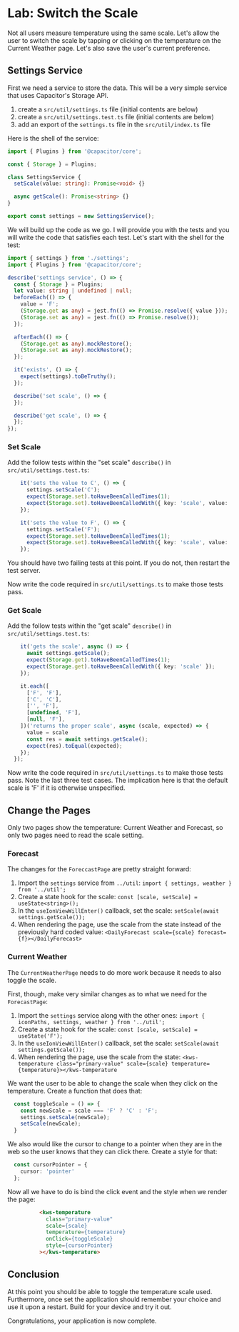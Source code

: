 # Lab: Switch the Scale

Not all users measure temperature using the same scale. Let's allow the user to switch the scale by tapping or clicking on the temperature on the Current Weather page. Let's also save the user's current preference.

## Settings Service

First we need a service to store the data. This will be a very simple service that uses Capacitor's Storage API.

1. create a `src/util/settings.ts` file (initial contents are below)
1. create a `src/util/settings.test.ts` file (initial contents are below)
1. add an export of the `settings.ts` file in the `src/util/index.ts` file

Here is the shell of the service:

```TypeScript
import { Plugins } from '@capacitor/core';

const { Storage } = Plugins;

class SettingsService {
  setScale(value: string): Promise<void> {}

  async getScale(): Promise<string> {}
}

export const settings = new SettingsService();
```

We will build up the code as we go. I will provide you with the tests and you will write the code that satisfies each test. Let's start with the shell for the test:

```typescript
import { settings } from './settings';
import { Plugins } from '@capacitor/core';

describe('settings service', () => {
  const { Storage } = Plugins;
  let value: string | undefined | null;
  beforeEach(() => {
    value = 'F';
    (Storage.get as any) = jest.fn(() => Promise.resolve({ value }));
    (Storage.set as any) = jest.fn(() => Promise.resolve());
  });

  afterEach(() => {
    (Storage.get as any).mockRestore();
    (Storage.set as any).mockRestore();
  });

  it('exists', () => {
    expect(settings).toBeTruthy();
  });

  describe('set scale', () => {
  });

  describe('get scale', () => {
  });
});
````

### Set Scale

Add the follow tests within the "set scale" `describe()` in `src/util/settings.test.ts`:

```typescript
    it('sets the value to C', () => {
      settings.setScale('C');
      expect(Storage.set).toHaveBeenCalledTimes(1);
      expect(Storage.set).toHaveBeenCalledWith({ key: 'scale', value: 'C' });
    });

    it('sets the value to F', () => {
      settings.setScale('F');
      expect(Storage.set).toHaveBeenCalledTimes(1);
      expect(Storage.set).toHaveBeenCalledWith({ key: 'scale', value: 'F' });
    });
```

You should have two failing tests at this point. If you do not, then restart the test server.

Now write the code required in `src/util/settings.ts` to make those tests pass.

### Get Scale

Add the follow tests within the "get scale" `describe()` in `src/util/settings.test.ts`:

```typescript
    it('gets the scale', async () => {
      await settings.getScale();
      expect(Storage.get).toHaveBeenCalledTimes(1);
      expect(Storage.get).toHaveBeenCalledWith({ key: 'scale' });
    });

    it.each([
      ['F', 'F'],
      ['C', 'C'],
      ['', 'F'],
      [undefined, 'F'],
      [null, 'F'],
    ])('returns the proper scale', async (scale, expected) => {
      value = scale
      const res = await settings.getScale();
      expect(res).toEqual(expected);
    });
  });
```

Now write the code required in `src/util/settings.ts` to make those tests pass. Note the last three test cases. The implication here is that the default scale is 'F' if it is otherwise unspecified.


## Change the Pages

Only two pages show the temperature: Current Weather and Forecast, so only two pages need to read the scale setting.

### Forecast

The changes for the `ForeccastPage` are pretty straight forward:

1. Import the `settings` service from `../util`: `import { settings, weather } from '../util';`
1. Create a state hook for the scale: `const [scale, setScale] = useState<string>();`
1. In the `useIonViewWillEnter()` callback, set the scale: `setScale(await settings.getScale());`
1. When rendering the page, use the scale from the state instead of the previously hard coded value: `<DailyForecast scale={scale} forecast={f}></DailyForecast>`


### Current Weather

The `CurrentWeatherPage` needs to do more work because it needs to also toggle the scale.

First, though, make very similar changes as to what we need for the `ForecastPage`:

1. Import the `settings` service along with the other ones: `import { iconPaths, settings, weather } from '../util';`
1. Create a state hook for the scale: `const [scale, setScale] = useState('F');`
1. In the `useIonViewWillEnter()` callback, set the scale: `setScale(await settings.getScale());`
1. When rendering the page, use the scale from the state: `<kws-temperature class="primary-value" scale={scale} temperature={temperature}></kws-temperature`

We want the user to be able to change the scale when they click on the temperature. Create a function that does that:

```TypeScript
  const toggleScale = () => {
    const newScale = scale === 'F' ? 'C' : 'F';
    settings.setScale(newScale);
    setScale(newScale);
  }
```

We also would like the cursor to change to a pointer when they are in the web so the user knows that they can click there. Create a style for that:

```TypeScript
  const cursorPointer = {
    cursor: 'pointer'
  };
```

Now all we have to do is bind the click event and the style when we render the page:

```HTML
          <kws-temperature
            class="primary-value"
            scale={scale}
            temperature={temperature}
            onClick={toggleScale}
            style={cursorPointer}
          ></kws-temperature>
```

## Conclusion

At this point you should be able to toggle the temperature scale used. Furthermore, once set the application should remember your choice and use it upon a restart. Build for your device and try it out.

Congratulations, your application is now complete.
